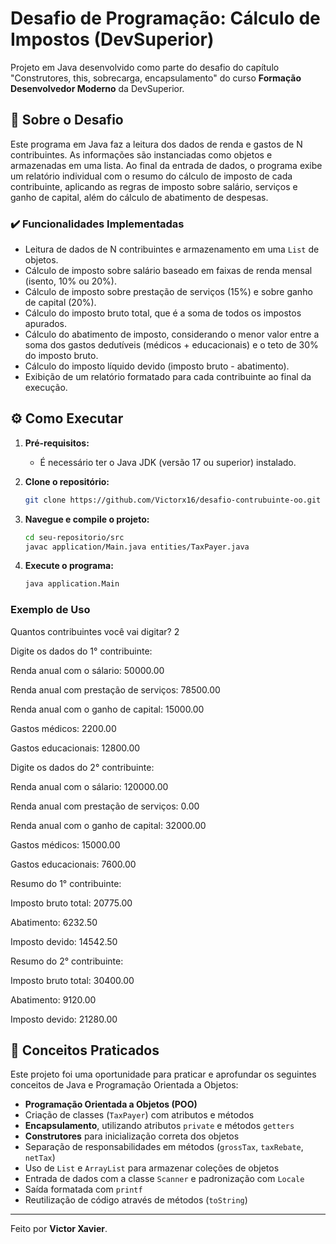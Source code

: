 # Desafio de Programação: Cálculo de Impostos (DevSuperior)

Projeto em Java desenvolvido como parte do desafio do capítulo "Construtores, this, sobrecarga, encapsulamento" do curso **Formação Desenvolvedor Moderno** da DevSuperior.

## 🚀 Sobre o Desafio

Este programa em Java faz a leitura dos dados de renda e gastos de N contribuintes. As informações são instanciadas como objetos e armazenadas em uma lista. Ao final da entrada de dados, o programa exibe um relatório individual com o resumo do cálculo de imposto de cada contribuinte, aplicando as regras de imposto sobre salário, serviços e ganho de capital, além do cálculo de abatimento de despesas.

### ✔️ Funcionalidades Implementadas

* Leitura de dados de N contribuintes e armazenamento em uma `List` de objetos.
* Cálculo de imposto sobre salário baseado em faixas de renda mensal (isento, 10% ou 20%).
* Cálculo de imposto sobre prestação de serviços (15%) e sobre ganho de capital (20%).
* Cálculo do imposto bruto total, que é a soma de todos os impostos apurados.
* Cálculo do abatimento de imposto, considerando o menor valor entre a soma dos gastos dedutíveis (médicos + educacionais) e o teto de 30% do imposto bruto.
* Cálculo do imposto líquido devido (imposto bruto - abatimento).
* Exibição de um relatório formatado para cada contribuinte ao final da execução.

## ⚙️ Como Executar

1.  **Pré-requisitos:**
    * É necessário ter o Java JDK (versão 17 ou superior) instalado.

2.  **Clone o repositório:**
    ```bash
    git clone https://github.com/Victorx16/desafio-contrubuinte-oo.git
    ```

3.  **Navegue e compile o projeto:**
    ```bash
    cd seu-repositorio/src
    javac application/Main.java entities/TaxPayer.java
    ```

4.  **Execute o programa:**
    ```bash
    java application.Main
    ```

### Exemplo de Uso

Quantos contribuintes você vai digitar? 2

Digite os dados do 1° contribuinte:

Renda anual com o sálario: 50000.00

Renda anual com prestação de serviços: 78500.00

Renda anual com o ganho de capital: 15000.00

Gastos médicos: 2200.00

Gastos educacionais: 12800.00



Digite os dados do 2° contribuinte:

Renda anual com o sálario: 120000.00

Renda anual com prestação de serviços: 0.00

Renda anual com o ganho de capital: 32000.00

Gastos médicos: 15000.00

Gastos educacionais: 7600.00



Resumo do 1° contribuinte:

Imposto bruto total: 20775.00

Abatimento: 6232.50

Imposto devido: 14542.50

Resumo do 2° contribuinte:

Imposto bruto total: 30400.00

Abatimento: 9120.00

Imposto devido: 21280.00


## 🧠 Conceitos Praticados

Este projeto foi uma oportunidade para praticar e aprofundar os seguintes conceitos de Java e Programação Orientada a Objetos:

* **Programação Orientada a Objetos (POO)**
* Criação de classes (`TaxPayer`) com atributos e métodos
* **Encapsulamento**, utilizando atributos `private` e métodos `getters`
* **Construtores** para inicialização correta dos objetos
* Separação de responsabilidades em métodos (`grossTax`, `taxRebate`, `netTax`)
* Uso de `List` e `ArrayList` para armazenar coleções de objetos
* Entrada de dados com a classe `Scanner` e padronização com `Locale`
* Saída formatada com `printf`
* Reutilização de código através de métodos (`toString`)

---

Feito por **Victor Xavier**.
